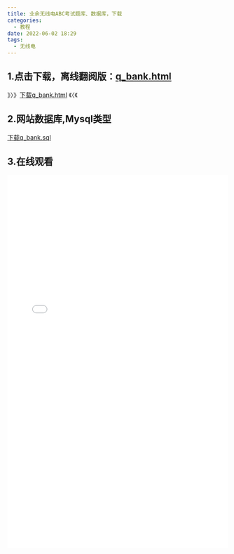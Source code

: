 ```yaml
---
title: 业余无线电ABC考试题库、数据库，下载
categories:
  - 教程
date: 2022-06-02 18:29
tags:
  - 无线电
---
```




## 1.点击下载，离线翻阅版：[q_bank.html][2]

》〉》[下载q_bank.html][3] 《〈《

## 2.网站数据库,Mysql类型
[下载q_bank.sql][4]

## 3.在线观看


<!--more-->


<iframe  
height=850
width="100%"
src="./2489675934.html"  
frameborder=0  
allowfullscreen>
</iframe>


[2]: ./2489675934.html
[3]: ./2489675934.html
[4]: ./3449448231.sql